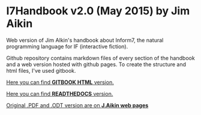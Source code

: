 # I7Handbook v2.0 (May 2015) by Jim Aikin

Web version of Jim AIkin's handbook about Inform7, the natural programming language for IF (interactive fiction).

Github repository contains markdown files of every section of the handbook and a web version hosted with github pages.
To create the structure and html files, I've used gitbook.

[Here you can find **GITBOOK HTML** version.](https://omartek.github.io/I7handbook_byJimAikin/)

[Here you can find **READTHEDOCS** version.](https://i7handbook.readthedocs.io/)

[Original .PDF and .ODT version are on **J.Aikin web pages**](http://www.musicwords.net/if/i7hb.htm)
